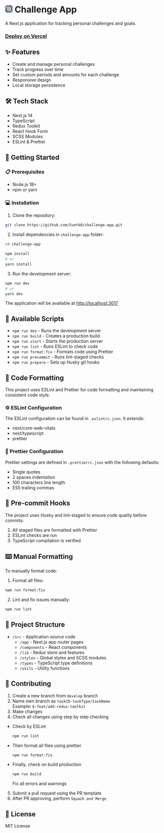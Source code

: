 # <img width='24' height='24' src='./src/app/favicon.ico'> Challenge App

A Next.js application for tracking personal challenges and goals.

### [Deploy on Vercel](https://challenge-uapp.vercel.app)

## ✨ Features

- Create and manage personal challenges
- Track progress over time
- Set custom periods and amounts for each challenge
- Responsive design
- Local storage persistence

## 🛠️ Tech Stack

- Next.js 14
- TypeScript
- Redux Toolkit
- React Hook Form
- SCSS Modules
- ESLint & Prettier

## 🚀 Getting Started

### 📋 Prerequisites

- Node.js 18+
- npm or yarn

### 💻 Installation

1. Clone the repository:

```bash
git clone https://github.com/Svetk0/challenge-app.git
```

2. Install dependencies in `challenge-app` folder:

```bash
cd challenge-app
```

```bash
npm install
# or
yarn install
```

3. Run the development server:

```bash
npm run dev
# or
yarn dev
```

The application will be available at [http://localhost:3017](http://localhost:3017)

## 📜 Available Scripts

- `npm run dev` - Runs the development server
- `npm run build` - Creates a production build
- `npm run start` - Starts the production server
- `npm run lint` - Runs ESLint to check code
- `npm run format:fix` - Formats code using Prettier
- `npm run precommit` - Runs lint-staged checks
- `npm run prepare` - Sets up Husky git hooks

## 🎨 Code Formatting

This project uses ESLint and Prettier for code formatting and maintaining consistent code style.

### ⚙️ ESLint Configuration

The ESLint configuration can be found in `.eslintrc.json`. It extends:

- next/core-web-vitals
- next/typescript
- prettier

### 🔧 Prettier Configuration

Prettier settings are defined in `.prettierrc.json` with the following defaults:

- Single quotes
- 2 spaces indentation
- 100 characters line length
- ES5 trailing commas

## 🔄 Pre-commit Hooks

The project uses Husky and lint-staged to ensure code quality before commits:

1. All staged files are formatted with Prettier
2. ESLint checks are run
3. TypeScript compilation is verified

## ⌨️ Manual Formatting

To manually format code:

1. Format all files:

```bash
npm run format:fix
```

2. Lint and fix issues manually:

```bash
npm run lint
```

## 📁 Project Structure

- `/src` - Application source code
  - `/app` - Next.js app router pages
  - `/components` - React components
  - `/lib` - Redux store and features
  - `/styles` - Global styles and SCSS modules
  - `/types` - TypeScript type definitions
  - `/utils` - Utility functions

## 🤝 Contributing

1. Create a new branch from `develop` branch
2. Name own branch as `taskID-taskType/taskName` <br>
   Example: `6-feat/add-redux-toolkit`
3. Make changes
4. Check all changes using step by step checking

- Check by ESLint
  ```bash
  npm run lint
  ```
- Then format all files using prettier
  ```bash
  npm run format:fix
  ```
- Finally, check on build production
  ```bash
  npm run build
  ```
  Fix all errors and warnings

5. Submit a pull request using the PR template
6. After PR approving, perform `Squash and Merge`

## 📄 License

MIT License
